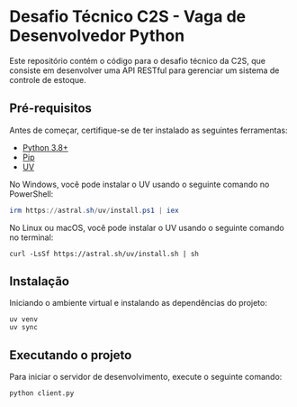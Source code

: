# Desafio Técnico C2S - Vaga de Desenvolvedor Python

Este repositório contém o código para o desafio técnico da C2S, que consiste em desenvolver uma API RESTful para gerenciar um sistema de controle de estoque.

## Pré-requisitos

Antes de começar, certifique-se de ter instalado as seguintes ferramentas:

- [Python 3.8+](https://www.python.org/downloads/)
- [Pip](https://pip.pypa.io/en/stable/installation/)
- [UV](https://astral.sh/uv/)

No Windows, você pode instalar o UV usando o seguinte comando no PowerShell:

```powershell
irm https://astral.sh/uv/install.ps1 | iex
```

No Linux ou macOS, você pode instalar o UV usando o seguinte comando no terminal:

```shell
curl -LsSf https://astral.sh/uv/install.sh | sh
```

## Instalação

Iniciando o ambiente virtual e instalando as dependências do projeto:

```shell
uv venv
uv sync
```

## Executando o projeto

Para iniciar o servidor de desenvolvimento, execute o seguinte comando:

```shell
python client.py
```
